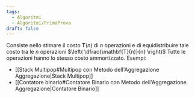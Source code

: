 ```yaml
---
tags:
  - Algoritmi
  - Algoritmi/PrimaProva
draft: false
---
```

Consiste nello stimare il costo $\mathbf{T}(n)$ di $n$ operazioni e di equidistribuire tale costo tra le $n$ operazioni $\left( \dfrac{\mathbf{T}(n)}{n} \right)$
Tutte le operazioni hanno lo stesso costo ammortizzato.
Esempi:
- [[Stack Multipop#Multipop con Metodo dell'Aggregazione Aggregazione|Stack Multipop]]
- [[Contatore binario#Contatore Binario con Metodo dell'Aggregazione Aggregazione|Contatore Binario]]


